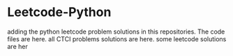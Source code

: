# Leetcode-Python
adding the python leetcode problem solutions in this repositories. 
The code files are here.
all CTCI problems solutions are here.
some leetcode solutions are her






































































































































































































































































































































































































































































































































































































































